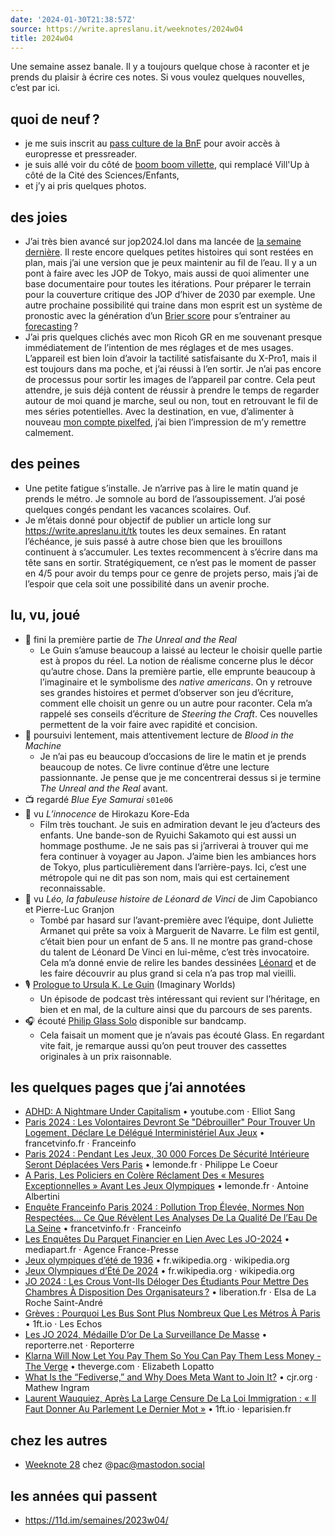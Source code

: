 ```yaml
---
date: '2024-01-30T21:38:57Z'
source: https://write.apreslanu.it/weeknotes/2024w04
title: 2024w04
---
```


Une semaine assez banale. Il y a toujours quelque chose à raconter et je prends du plaisir à écrire ces notes. Si vous voulez quelques nouvelles, c’est par ici.

<!--more-->


## quoi de neuf ?

- je me suis inscrit au [pass culture de la BnF] pour avoir accès à europresse et pressreader.
- je suis allé voir du côté de [boom boom villette], qui remplacé Vill'Up à côté de la Cité des Sciences/Enfants,
- et j’y ai pris quelques photos.

[pass culture de la bnf]: https://www.bnf.fr/fr/pass-bnf-lecture-culture
[boom boom villette]: https://boomboomvillette.com/fr


## des joies

- J’ai très bien avancé sur jop2024.lol dans ma lancée de [la semaine dernière]. Il reste encore quelques petites histoires qui sont restées en plan, mais j’ai une version que je peux maintenir au fil de l’eau. Il y a un pont à faire avec les JOP de Tokyo, mais aussi de quoi alimenter une base documentaire pour toutes les itérations. Pour préparer le terrain pour la couverture critique des JOP d’hiver de 2030 par exemple. Une autre prochaine possibilité qui traine dans mon esprit est un système de pronostic avec la génération d’un [Brier score] pour s’entrainer au [forecasting] ?
- J’ai pris quelques clichés avec mon Ricoh GR en me souvenant presque immédiatement de l’intention de mes réglages et de mes usages. L’appareil est bien loin d’avoir la tactilité satisfaisante du X-Pro1, mais il est toujours dans ma poche, et j’ai réussi à l’en sortir. Je n’ai pas encore de processus pour sortir les images de l’appareil par contre. Cela peut attendre, je suis déjà content de réussir à prendre le temps de regarder autour de moi quand je marche, seul ou non, tout en retrouvant le fil de mes séries potentielles. Avec la destination, en vue, d’alimenter à nouveau [mon compte pixelfed], j’ai bien l’impression de m’y remettre calmement.

[la semaine dernière]: https://write.apreslanu.it/weeknotes/2024w03
[Brier score]: https://en.wikipedia.org/wiki/Brier_score
[forecasting]: https://en.wikipedia.org/wiki/Superforecasting:_The_Art_and_Science_of_Prediction
[mon compte pixelfed]: https://pix.diaspodon.fr/tk


## des peines

- Une petite fatigue s’installe. Je n’arrive pas à lire le matin quand je prends le métro. Je somnole au bord de l’assoupissement. J’ai posé quelques congés pendant les vacances scolaires. Ouf.
- Je m’étais donné pour objectif de publier un article long sur https://write.apreslanu.it/tk toutes les deux semaines. En ratant l’échéance, je suis passé à autre chose bien que les brouillons continuent à s’accumuler. Les textes recommencent à s’écrire dans ma tête sans en sortir. Stratégiquement, ce n’est pas le moment de passer en 4/5 pour avoir du temps pour ce genre de projets perso, mais j’ai de l’espoir que cela soit une possibilité dans un avenir proche.


## lu, vu, joué

- 📖 fini la première partie de *The Unreal and the Real*
  - Le Guin s’amuse beaucoup a laissé au lecteur le choisir quelle partie est à propos du réel. La notion de réalisme concerne plus le décor qu’autre chose. Dans la première partie, elle emprunte beaucoup à l’imaginaire et le symbolisme des *native americans*. On y retrouve ses grandes histoires et permet d’observer son jeu d’écriture, comment elle choisit un genre ou un autre pour raconter. Cela m’a rappelé ses conseils d’écriture de *Steering the Craft*. Ces nouvelles permettent de la voir faire avec rapidité et concision.
- 📖 poursuivi lentement, mais attentivement lecture de *Blood in the Machine*
  - Je n’ai pas eu beaucoup d’occasions de lire le matin et je prends beaucoup de notes. Ce livre continue d’être une lecture passionnante. Je pense que je me concentrerai dessus si je termine *The Unreal and the Real* avant.
- 📺️ regardé *Blue Eye Samurai* `s01e06`
- 🎥 vu *L’innocence* de Hirokazu Kore-Eda
  - Film très touchant. Je suis en admiration devant le jeu d’acteurs des enfants. Une bande-son de Ryuichi Sakamoto qui est aussi un hommage posthume. Je ne sais pas si j’arriverai à trouver qui me fera continuer à voyager au Japon. J’aime bien les ambiances hors de Tokyo, plus particulièrement dans l’arrière-pays. Ici, c’est une métropole qui ne dit pas son nom, mais qui est certainement reconnaissable.
- 🎥 vu *Léo, la fabuleuse histoire de Léonard de Vinci* de Jim Capobianco et Pierre-Luc Granjon
  - Tombé par hasard sur l’avant-première avec l’équipe, dont Juliette Armanet qui prête sa voix à Marguerit de Navarre. Le film est gentil, c’était bien pour un enfant de 5 ans. Il ne montre pas grand-chose du talent de Léonard De Vinci en lui-même, c’est très invocatoire. Cela m’a donné envie de relire les bandes dessinées [Léonard] et de les faire découvrir au plus grand si cela n’a pas trop mal vieilli.
- 🎙️ [Prologue to Ursula K. Le Guin][podcast:0] (Imaginary Worlds)
  - Un épisode de podcast très intéressant qui revient sur l’héritage, en bien et en mal, de la culture ainsi que du parcours de ses parents.
- 🎧 écouté [Philip Glass Solo] disponible sur bandcamp.
  - Cela faisait un moment que je n’avais pas écouté Glass. En regardant vite fait, je remarque aussi qu’on peut trouver des cassettes originales à un prix raisonnable.

[podcast:0]: https://share.snipd.com/episode/83c279e6-c203-4f74-bb96-0adcc7e5d83a
[Philip Glass Solo]: https://philipglass.bandcamp.com/album/philip-glass-solo
[Léonard]: https://fr.wikipedia.org/wiki/L%C3%A9onard_(bande_dessin%C3%A9e)

## les quelques pages que j’ai annotées

- [ADHD: A Nightmare Under Capitalism][article:0] • youtube.com · Elliot Sang
- [Paris 2024 : Les Volontaires Devront Se "Débrouiller" Pour Trouver Un Logement, Déclare Le Délégué Interministériel Aux Jeux][article:1] • francetvinfo.fr · Franceinfo
- [Paris 2024 : Pendant Les Jeux, 30 000 Forces De Sécurité Intérieure Seront Déplacées Vers Paris][article:2] • lemonde.fr · Philippe Le Coeur
- [A Paris, Les Policiers en Colère Réclament Des « Mesures Exceptionnelles » Avant Les Jeux Olympiques][article:3] • lemonde.fr · Antoine Albertini
- [Enquête Franceinfo Paris 2024 : Pollution Trop Élevée, Normes Non Respectées... Ce Que Révèlent Les Analyses De La Qualité De l’Eau De La Seine][article:4] • francetvinfo.fr · Franceinfo
- [Les Enquêtes Du Parquet Financier en Lien Avec Les JO-2024][article:5] • mediapart.fr · Agence France-Presse
- [Jeux olympiques d’été de 1936][article:6] • fr.wikipedia.org · wikipedia.org
- [Jeux Olympiques d’Été De 2024][article:7] • fr.wikipedia.org · wikipedia.org
- [JO 2024 : Les Crous Vont-Ils Déloger Des Étudiants Pour Mettre Des Chambres À Disposition Des Organisateurs ?][article:8] • liberation.fr · Elsa de La Roche Saint-André
- [Grèves : Pourquoi Les Bus Sont Plus Nombreux Que Les Métros À Paris][article:9] • 1ft.io · Les Echos
- [Les JO 2024, Médaille D’or De La Surveillance De Masse][article:10] • reporterre.net · Reporterre
- [Klarna Will Now Let You Pay Them So You Can Pay Them Less Money - The Verge][article:11] • theverge.com · Elizabeth Lopatto
- [What Is the “Fediverse,” and Why Does Meta Want to Join It?][article:12] • cjr.org · Mathew Ingram
- [Laurent Wauquiez, Après La Large Censure De La Loi Immigration : « Il Faut Donner Au Parlement Le Dernier Mot »][article:13] • 1ft.io · leparisien.fr

[article:0]: https://www.youtube.com/watch?v=T05Sli_-xBA
[article:1]: https://www.francetvinfo.fr/les-jeux-olympiques/paris-2024/paris-2024-les-volontaires-doivent-se-debrouiller-pour-trouver-un-logement-declare-le-delegue-interministeriel-aux-jeux_6315693.html
[article:2]: https://www.lemonde.fr/societe/article/2024/01/19/paris-2024-pendant-les-jeux-30-000-forces-de-securite-interieure-seront-deplacees-vers-paris_6211829_3224.html
[article:3]: https://www.lemonde.fr/societe/article/2024/01/18/a-paris-les-policiers-en-colere-reclament-des-mesures-exceptionnelles-avant-les-jo_6211630_3224.html
[article:4]: https://www.francetvinfo.fr/les-jeux-olympiques/paris-2024/enquete-franceinfo-paris-2024-pollution-trop-elevee-normes-non-respectees-ce-que-revelent-les-analyses-de-la-qualite-de-l-eau-de-la-seine_6173826.html
[article:5]: https://www.mediapart.fr/journal/fil-dactualites/230124/les-enquetes-du-parquet-financier-en-lien-avec-les-jo-2024?xtor=CS3-5
[article:6]: https://fr.wikipedia.org/wiki/Jeux_olympiques_d%27%C3%A9t%C3%A9_de_1936
[article:7]: https://fr.wikipedia.org/wiki/Jeux_olympiques_d%27%C3%A9t%C3%A9_de_2024
[article:8]: https://www.liberation.fr/checknews/jo-2024-les-crous-vont-ils-deloger-des-etudiants-pour-mettre-des-chambres-a-disposition-des-organisateurs-20230511_H2DDI7JZUJDDBKUCOBH77HJFDA/?redirected=1
[article:9]: https://1ft.io/proxy?q=https%3A%2F%2Fwww.lesechos.fr%2Findustrie-services%2Ftourisme-transport%2Fgreves-pourquoi-les-bus-sont-plus-nombreux-que-les-metros-a-paris-1155524
[article:10]: https://reporterre.net/Les-JO-2024-medaille-d-or-de-la-surveillance-de-masse
[article:11]: https://www.theverge.com/2024/1/24/24049445/klarna-plus-bnpl-consumer-debt-ipo
[article:12]: https://www.cjr.org/the_media_today/fediverse_meta_threads.php
[article:13]: https://1ft.io/proxy?q=https%3A%2F%2Fwww.leparisien.fr%2Fpolitique%2Flaurent-wauquiez-apres-la-large-censure-de-la-loi-immigration-il-faut-donner-au-parlement-le-dernier-mot-25-01-2024-4JNXQ3V7R5HGRLZRLYH3MR7V5A.php

## chez les autres

- [Weeknote 28](https://write.apreslanu.it/pac/weeknote-28) chez @pac@mastodon.social


## les années qui passent

- https://11d.im/semaines/2023w04/